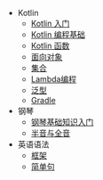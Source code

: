 * Kotlin
    * [Kotlin 入门](001.md)
    * [Kotlin 编程基础](002.md)
    * [Kotlin 函数](003.md)
    * [面向对象](004.md)
    * [集合](005.md)
    * [Lambda编程](006.md)
    * [泛型](007.md)
    * [Gradle](008.md)
* 钢琴
    * [钢琴基础知识入门](piano/001.md)
    * [半音与全音](piano/002.md)
* 英语语法
    * [框架](english/001.md)
    * [简单句](english/002.md)
